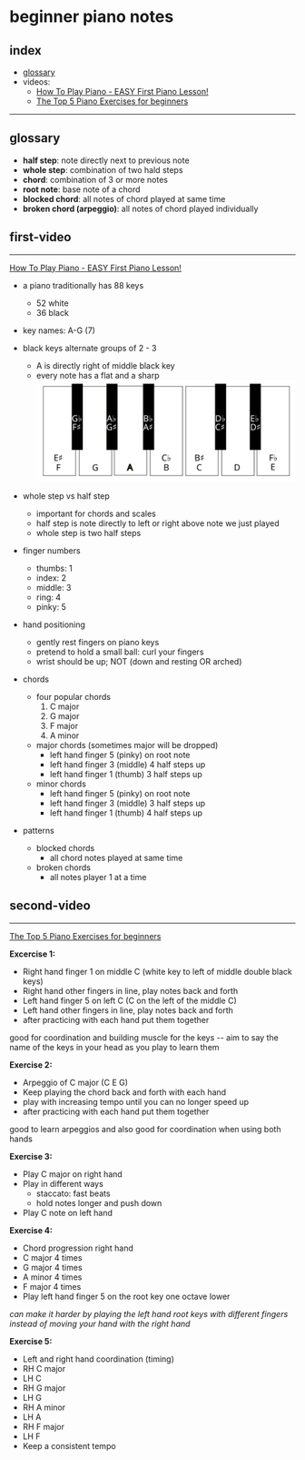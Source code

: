 # beginner piano notes

## index
- [glossary](#glossary)
- videos:
  - [How To Play Piano - EASY First Piano Lesson!](#first-video)
  - [The Top 5 Piano Exercises for beginners](#second-video)

---

## glossary

- **half step**: note directly next to previous note
- **whole step**: combination of two hald steps
- **chord**: combination of 3 or more notes
- **root note**: base note of a chord
- **blocked chord**: all notes of chord played at same time
- **broken chord (arpeggio)**: all notes of chord played individually

## first-video
---

[How To Play Piano - EASY First Piano Lesson!](https://www.youtube.com/watch?v=EPxqPw1N1Qk)

- a piano traditionally has 88 keys
  - 52 white
  - 36 black
- key names: A-G (7)
- black keys alternate groups of 2 - 3
  - A is directly right of middle black key
  - every note has a flat and a sharp
![keys](./resources/keys.svg)

- whole step vs half step
  - important for chords and scales
  - half step is note directly to left or right above note we just played
  - whole step is two half steps

- finger numbers
  - thumbs: 1
  - index: 2
  - middle: 3
  - ring: 4
  - pinky: 5

- hand positioning
  - gently rest fingers on piano keys
  - pretend to hold a small ball: curl your fingers
  - wrist should be up; NOT (down and resting OR arched)

- chords
  - four popular chords
    1. C major
    2. G major
    3. F major
    4. A minor
  - major chords (sometimes major will be dropped)
    - left hand finger 5 (pinky) on root note
    - left hand finger 3 (middle) 4 half steps up
    - left hand finger 1 (thumb) 3 half steps up
  - minor chords
    - left hand finger 5 (pinky) on root note
    - left hand finger 3 (middle) 3 half steps up
    - left hand finger 1 (thumb) 4 half steps up

- patterns
  - blocked chords
    - all chord notes played at same time
  - broken chords 
    - all notes player 1 at a time
## second-video
---

[The Top 5 Piano Exercises for beginners](https://www.youtube.com/watch?v=tQh3-WBzaKY&ab_channel=CreativePianoAcademy)

**Excercise 1:**
- Right hand finger 1 on middle C (white key to left of middle double black keys)
- Right hand other fingers in line, play notes back and forth
- Left hand finger 5 on left C (C on the left of the middle C)
- Left hand other fingers in line, play notes back and forth
- after practicing with each hand put them together

good for coordination and building muscle for the keys -- aim to say the name of the keys in your head as you play to learn them

**Exercise 2:** 
- Arpeggio of C major (C E G)
- Keep playing the chord back and forth with each hand
- play with increasing tempo until you can no longer speed up
- after practicing with each hand put them together

good to learn arpeggios and also good for coordination when using both hands

**Exercise 3:**
- Play C major on right hand
- Play in different ways
  - staccato: fast beats
  - hold notes longer and push down
- Play C note on left hand

**Exercise 4:**
- Chord progression right hand
- C major 4 times
- G major 4 times
- A minor 4 times
- F major 4 times
- Play left hand finger 5 on the root key one octave lower

_can make it harder by playing the left hand root keys with different fingers instead of moving your hand with the right hand_

**Exercise 5:**
- Left and right hand coordination (timing)
- RH C major
- LH C
- RH G major
- LH G
- RH A minor
- LH A
- RH F major
- LH F
- Keep a consistent tempo